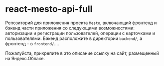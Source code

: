 # react-mesto-api-full
Репозиторий для приложения проекта `Mesto`, включающий фронтенд и бэкенд части приложения со следующими возможностями: авторизации и регистрации пользователей, операции с карточками и пользователями. Бэкенд расположите в директории `backend/`, а фронтенд - в `frontend/`....
  
Пожалуйста, прикрепите в это описание ссылку на сайт, размещенный на Яндекс.Облаке.

